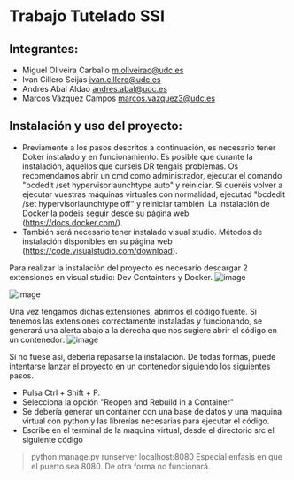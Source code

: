 # Trabajo Tutelado SSI
Integrantes:
------------
  * Miguel Oliveira Carballo m.oliveirac@udc.es
  * Ivan Cillero Seijas ivan.cillero@udc.es
  * Andres Abal Aldao andres.abal@udc.es
  * Marcos Vázquez Campos marcos.vazquez3@udc.es

Instalación y uso del proyecto:
-------------------------------
  * Previamente a los pasos descritos a continuación, es necesario tener Doker instalado y en funcionamiento. Es posible que durante la instalación, aquellos que curseis DR tengais problemas. Os recomendamos abrir un cmd como administrador, ejecutar el comando "bcdedit /set hypervisorlaunchtype auto" y reiniciar. Si queréis volver a ejecutar vuestras máquinas virtuales con normalidad, ejecutad "bcdedit /set hypervisorlaunchtype off" y reiniciar también. La instalación de Docker la podeis seguir desde su página web (https://docs.docker.com/).
  * También será necesario tener instalado visual studio. Métodos de instalación disponibles en su página web (https://code.visualstudio.com/download).

Para realizar la instalación del proyecto es necesario descargar 2 extensiones en visual studio: Dev Containters y Docker.
![image](https://user-images.githubusercontent.com/73128028/204043484-3928e8d6-9474-4ba5-933a-203b8fed114c.png)

![image](https://user-images.githubusercontent.com/73128028/204043588-878b765b-5928-45db-8ab3-a720896c3328.png)

Una vez tengamos dichas extensiones, abrimos el código fuente. Si tenemos las extensiones correctamente instaladas y funcionando, se generará una alerta abajo a la derecha que nos sugiere abrir el código en un contenedor:
![image](https://user-images.githubusercontent.com/73128028/204043823-5607f9aa-5f93-4745-8a63-12322d29bac3.png)

Si no fuese así, debería repasarse la instalación. De todas formas, puede intentarse lanzar el proyecto en un contenedor siguiendo los siguientes pasos.
  * Pulsa Ctrl + Shift + P.
  * Selecciona la opción "Reopen and Rebuild in a Container"
  * Se debería generar un container con una base de datos y una maquina virtual con python y las librerías necesarias para ejecutar el código.
  * Escribe en el terminal de la maquina virtual, desde el directorio src el siguiente código
  > python manage.py runserver localhost:8080
Especial enfasis en que el puerto sea 8080. De otra forma no funcionará.
